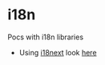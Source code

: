 # i18n
Pocs with i18n libraries

* Using [i18next](https://react.i18next.com/) look [here](./packages/i18next)
